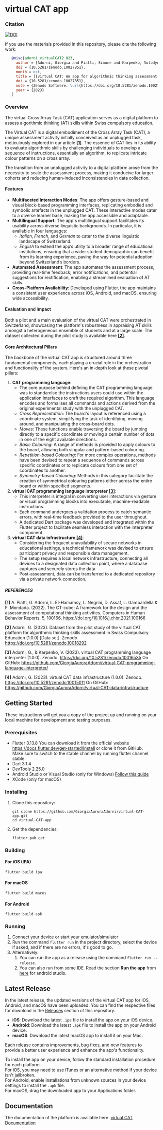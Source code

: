 # virtual CAT app

### Citation
[![DOI](https://zenodo.org/badge/DOI/10.5281/zenodo.10027851.svg)](https://doi.org/10.5281/zenodo.10027851)

If you use the materials provided in this repository, please cite the following work:

```bibtex
   @misc{adorni_virtualCAT2_023,
     author = {Adorni, Giorgia and Piatti, Simone and Karpenko, Volodymyr},
     doi = {10.5281/zenodo.10027851},
     month = oct,
     title = {{virtual CAT: An app for algorithmic thinking assessment within Swiss compulsory education}},
     doi = {10.5281/zenodo.10027851},
     note = {Zenodo Software. \url{https://doi.org/10.5281/zenodo.10027851}},
     year = {2023}
   }
```

### Overview
The virtual Cross Array Task (CAT) application serves as a digital platform to assess algorithmic thinking (AT) skills within Swiss compulsory education. 

The Virtual CAT is a digital embodiment of the Cross Array Task (CAT), a unique assessment activity initially conceived as an unplugged task, meticulously explored in our article [**[1]**](https://doi.org/10.1016/j.chbr.2021.100166). The essence of CAT lies in its ability to evaluate algorithmic skills by challenging individuals to develop a sequence of instructions, essentially an algorithm, to replicate intricate colour patterns on a cross array.

The transition from an unplugged activity to a digital platform arose from the necessity to scale the assessment process, making it conducive for larger cohorts and reducing human-induced inconsistencies in data collection. 

#### Features

- **Multifaceted Interaction Modes**: The app offers gesture-based and visual block-based programming interfaces, replicating embodied and symbolic artefacts in the unplugged CAT. These interactive modes cater to a diverse learner base, making the app accessible and adaptable.
- **Multilingual Support**: The app's multilingual support facilitates its usability across diverse linguistic backgrounds. In particular, it is available in four languages: 
  - *Italian*, *French*, and *German* to cater to the diverse linguistic landscape of Switzerland. 
  - *English* to extend the app’s utility to a broader range of educational institutions, ensuring that a wider student demographic can benefit from its learning experience, paving the way for potential adoption beyond Switzerland’s borders.
- **Automated Assessment**: The app automates the assessment process, providing real-time feedback, error notifications, and potential suggestions for rectification, enabling a streamlined evaluation of AT skills.
- **Cross-Platform Availability**: Developed using Flutter, the app maintains a consistent user experience across iOS, Android, and macOS, ensuring wide accessibility.

#### Evaluation and Impact

Both a pilot and a main evaluation of the virtual CAT were orchestrated in Switzerland, showcasing the platform's robustness in appraising AT skills amongst a heterogeneous ensemble of students and at a large scale. The dataset collected during the pilot study is available here [**[2]**](https://doi.org/10.5281/zenodo.10018292).

#### Core Architectural Pillars

The backbone of the virtual CAT app is structured around three fundamental components, each playing a crucial role in the orchestration and functionality of the system. Here's an in-depth look at these pivotal pillars:

1. **CAT programming language**: 
   - The core purpose behind defining the CAT programming language was to standardise the instructions users could use within the application interfaces to craft the required algorithm. This language encodes and formalises all commands and actions derived from the original experimental study with the unplugged CAT.
   - *Cross Representation*: The board's layout is referenced using a coordinate system, simplifying the task of identifying, moving around, and manipulating the cross-board dots.
   - *Moves*: These functions enable traversing the board by jumping directly to a specific coordinate or moving a certain number of dots in one of the eight available directions.
   - *Basic Colouring*: A range of methods is provided to apply colours to the board, allowing both singular and pattern-based colouring.
   - *Repetition-based Colouring*: For more complex operations, methods have been devised to repeat a sequence of commands across specific coordinates or to replicate colours from one set of coordinates to another.
   - *Symmetry-based Colouring*: Methods in this category facilitate the creation of symmetrical colouring patterns either across the entire board or within specified segments.
2. **virtual CAT programming language interpreter** [**[3]**](https://doi.org/10.5281/zenodo.10016535): 
   - This interpreter is integral in converting user interactions via gesture or visual programming blocks into executable, machine-readable instructions.
   - Each command undergoes a validation process to catch semantic errors, with real-time feedback provided to the user throughout.
   - A dedicated Dart package was developed and integrated within the Flutter project to facilitate seamless interaction with the interpreter component.
3. **virtual CAT data infrastructure** [**[4]**](https://doi.org/10.5281/zenodo.10015011): 
   - Considering the frequent unavailability of secure networks in educational settings, a technical framework was devised to ensure participant privacy and responsible data management.
   - The setup requires a local network infrastructure, connecting all devices to a designated data collection point, where a database captures and securely stores the data. 
   - Post-assessment, data can be transferred to a dedicated repository via a private network connection.

##### REFERENCES

**[1]** A. Piatti, G. Adorni, L. El-Hamamsy, L. Negrini, D. Assaf, L. Gambardella & F. Mondada. (2022). The CT-cube: A framework for the design and the assessment of computational thinking activities. Computers in Human Behavior Reports, 5, 100166. https://doi.org/10.1016/j.chbr.2021.100166

**[2]** Adorni, G. (2023). Dataset from the pilot study of the virtual CAT platform for algorithmic thinking skills assessment in Swiss Compulsory Education (1.0.0) [Data set]. Zenodo. https://doi.org/10.5281/zenodo.10018292

**[3]** Adorni, G., & Karpenko, V. (2023). virtual CAT programming language interpreter (1.0.0). Zenodo. https://doi.org/10.5281/zenodo.10016535 
On GitHub: https://github.com/GiorgiaAuroraAdorni/virtual-CAT-programming-language-interpreter/

**[4]** Adorni, G. (2023). virtual CAT data infrastructure (1.0.0). Zenodo. https://doi.org/10.5281/zenodo.10015011
On GitHub: https://github.com/GiorgiaAuroraAdorni/virtual-CAT-data-infrastructure

## Getting Started

These instructions will get you a copy of the project up and running on your local machine for development and testing purposes.

### Prerequisites

- Flutter 3.13.8
  You can download it from the official website https://docs.flutter.dev/get-started/install or clone it from GitHub.  
  Make sure to switch to the stable channel by running flutter channel stable.
- Dart 3.1.4
- DevTools 2.25.0
- Android Studio or Visual Studio (only for Windows) 
  [Follow this guide](https://docs.flutter.dev/get-started/editor?tab=androidstudio)
- XCode (only for macOS)

### Installing

1. Clone this repository:

   ```shell
   git clone https://github.com/GiorgiaAuroraAdorni/virtual-CAT-app.git
   cd virtual-CAT-app
   ```

2. Get the dependencies:

   ```shell
   flutter pub get
   ```

### Building 

#### For iOS (IPA)

```shell
flutter build ipa
```

#### For macOS

```shell
flutter build macos
```

#### For Android

```shell
flutter build apk
```

### Running

1.  Connect your device or start your emulator/simulator
2. Run the command `flutter run` in the project directory, select the device if asked, and if there are no errors, it's good to go.
3. Alternatively:
   1.  You can run the app as a release using the command `flutter run --release`.
   2. You can also run from some IDE. Read the section **Run the app** from [here](https://docs.flutter.dev/get-started/test-drive?tab=androidstudio) for android studio.

## Latest Release

In the latest release, the updated versions of the virtual CAT app for iOS, Android, and macOS have been uploaded. You can find the respective files for download in the [Releases](https://github.com/GiorgiaAuroraAdorni/virtual-CAT-app/releases) section of this repository.

- **iOS**: Download the latest `.ipa` file to install the app on your iOS device.
- **Android**: Download the latest `.apk` file to install the app on your Android device.
- **macOS**: Download the latest macOS app to install it on your Mac.

Each release contains improvements, bug fixes, and new features to provide a better user experience and enhance the app's functionality. 

To install the app on your device, follow the standard installation procedure for each platform.  
For iOS, you may need to use iTunes or an alternative method if your device isn't jailbroken.  
For Android, enable installations from unknown sources in your device settings to install the `.apk` file.  
For macOS, drag the downloaded app to your Applications folder.

## Documentation

The documentation of the platform is available here: [virtual CAT Documentation](https://giorgiaauroraadorni.github.io/virtual-CAT-app/)

